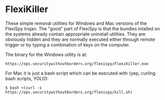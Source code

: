 # FlexiKiller

These simple removal utilities for Windows and Mac versions of the FlexiSpy trojan.
The "good" part of FlexiSpy is that the bundles intalled on the systems already contain appropriate uninstall utilities. They are obviously hidden and they are normally executed either through remote trigger or by typing a combination of keys on the computer.

The binary for the Windows utility is at:

    https://ops.securitywithoutborders.org/flexispy/FlexiKiller.exe

For Mac it is just a bash script which can be executed with (yep, curling bash scripts, YOLO):

    $ bash <(curl -s https://ops.securitywithoutborders.org/flexispy/kill.sh)
